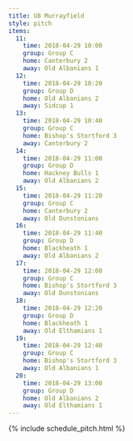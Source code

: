 ```yaml
---
title: U8 Murrayfield
style: pitch
items:
  11:
    time: 2018-04-29 10:00
    group: Group C
    home: Canterbury 2
    away: Old Albanians 1
  12:
    time: 2018-04-29 10:20
    group: Group D
    home: Old Albanians 2
    away: Sidcup 1
  13:
    time: 2018-04-29 10:40
    group: Group C
    home: Bishop's Stortford 3
    away: Canterbury 2
  14:
    time: 2018-04-29 11:00
    group: Group D
    home: Hackney Bulls 1
    away: Old Albanians 2
  15:
    time: 2018-04-29 11:20
    group: Group C
    home: Canterbury 2
    away: Old Dunstonians
  16:
    time: 2018-04-29 11:40
    group: Group D
    home: Blackheath 1
    away: Old Albanians 2
  17:
    time: 2018-04-29 12:00
    group: Group C
    home: Bishop's Stortford 3
    away: Old Dunstonians
  18:
    time: 2018-04-29 12:20
    group: Group D
    home: Blackheath 1
    away: Old Elthamians 1
  19:
    time: 2018-04-29 12:40
    group: Group C
    home: Bishop's Stortford 3
    away: Old Albanians 1
  20:
    time: 2018-04-29 13:00
    group: Group D
    home: Old Albanians 2
    away: Old Elthamians 1
---
```


{% include schedule_pitch.html %}
